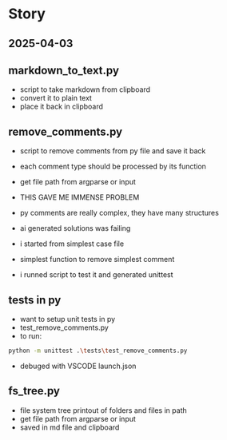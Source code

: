 # Story

**2025-04-03**
---

## markdown_to_text.py

- script to take markdown from clipboard
- convert it to plain text
- place it back in clipboard

## remove_comments.py

- script to remove comments from py file and save it back
- each comment type should be processed by its function
- get file path from argparse or input

- THIS GAVE ME IMMENSE PROBLEM
- py comments are really complex, they have many structures
- ai generated solutions was failing
- i started from simplest case file 
- simplest function to remove simplest comment 
- i runned script to test it and generated unittest

## tests in py

- want to setup unit tests in py
- test_remove_comments.py
- to run:
```sh
python -m unittest .\tests\test_remove_comments.py
```
- debuged with VSCODE launch.json

## fs_tree.py

- file system tree printout of folders and files in path
- get file path from argparse or input
- saved in md file and clipboard